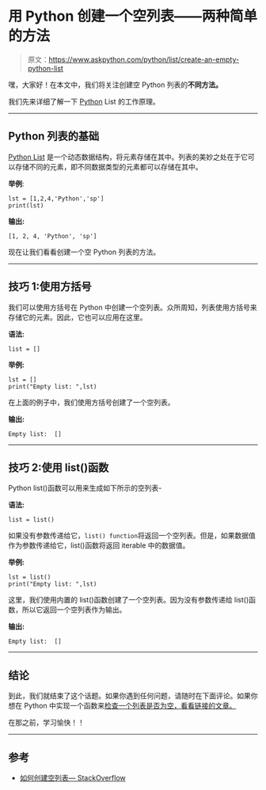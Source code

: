 # 用 Python 创建一个空列表——两种简单的方法

> 原文：<https://www.askpython.com/python/list/create-an-empty-python-list>

嘿，大家好！在本文中，我们将关注创建空 Python 列表的**不同方法。**

我们先来详细了解一下 [Python](https://www.askpython.com/) List 的工作原理。

* * *

## Python 列表的基础

[Python List](https://www.askpython.com/python/list/python-list) 是一个动态数据结构，将元素存储在其中。列表的美妙之处在于它可以存储不同的元素，即不同数据类型的元素都可以存储在其中。

**举例**:

```
lst = [1,2,4,'Python','sp']
print(lst)

```

**输出:**

```
[1, 2, 4, 'Python', 'sp']

```

现在让我们看看创建一个空 Python 列表的方法。

* * *

## 技巧 1:使用方括号

我们可以使用方括号在 Python 中创建一个空列表。众所周知，列表使用方括号来存储它的元素。因此，它也可以应用在这里。

**语法:**

```
list = []

```

**举例:**

```
lst = []
print("Empty list: ",lst)

```

在上面的例子中，我们使用方括号创建了一个空列表。

**输出:**

```
Empty list:  []

```

* * *

## 技巧 2:使用 list()函数

Python list()函数可以用来生成如下所示的空列表-

**语法:**

```
list = list()

```

如果没有参数传递给它，`list() function`将返回一个空列表。但是，如果数据值作为参数传递给它，list()函数将返回 iterable 中的数据值。

**举例:**

```
lst = list()
print("Empty list: ",lst)

```

这里，我们使用内置的 list()函数创建了一个空列表。因为没有参数传递给 list()函数，所以它返回一个空列表作为输出。

**输出:**

```
Empty list:  []

```

* * *

## 结论

到此，我们就结束了这个话题。如果你遇到任何问题，请随时在下面评论。如果你想在 Python 中实现一个函数来[检查一个列表是否为空，看看链接的文章。](https://www.askpython.com/python/list/check-if-list-is-empty)

在那之前，学习愉快！！

* * *

## 参考

*   [如何创建空列表— StackOverflow](https://stackoverflow.com/questions/2972212/creating-an-empty-list-in-python)